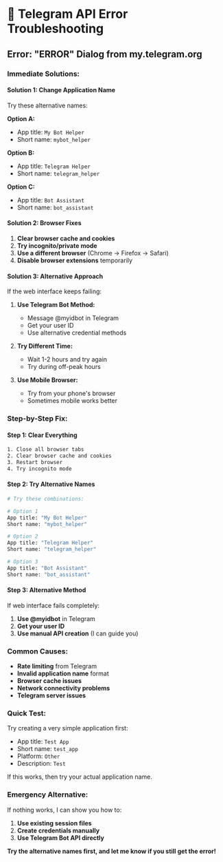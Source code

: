 # 🔧 **Telegram API Error Troubleshooting**

## **Error: "ERROR" Dialog from my.telegram.org**

### **Immediate Solutions:**

#### **Solution 1: Change Application Name**
Try these alternative names:

**Option A:**
- App title: `My Bot Helper`
- Short name: `mybot_helper`

**Option B:**
- App title: `Telegram Helper`
- Short name: `telegram_helper`

**Option C:**
- App title: `Bot Assistant`
- Short name: `bot_assistant`

#### **Solution 2: Browser Fixes**
1. **Clear browser cache and cookies**
2. **Try incognito/private mode**
3. **Use a different browser** (Chrome → Firefox → Safari)
4. **Disable browser extensions** temporarily

#### **Solution 3: Alternative Approach**
If the web interface keeps failing:

1. **Use Telegram Bot Method:**
   - Message @myidbot in Telegram
   - Get your user ID
   - Use alternative credential methods

2. **Try Different Time:**
   - Wait 1-2 hours and try again
   - Try during off-peak hours

3. **Use Mobile Browser:**
   - Try from your phone's browser
   - Sometimes mobile works better

### **Step-by-Step Fix:**

#### **Step 1: Clear Everything**
```bash
1. Close all browser tabs
2. Clear browser cache and cookies
3. Restart browser
4. Try incognito mode
```

#### **Step 2: Try Alternative Names**
```bash
# Try these combinations:

# Option 1
App title: "My Bot Helper"
Short name: "mybot_helper"

# Option 2  
App title: "Telegram Helper"
Short name: "telegram_helper"

# Option 3
App title: "Bot Assistant"
Short name: "bot_assistant"
```

#### **Step 3: Alternative Method**
If web interface fails completely:

1. **Use @myidbot** in Telegram
2. **Get your user ID**
3. **Use manual API creation** (I can guide you)

### **Common Causes:**
- **Rate limiting** from Telegram
- **Invalid application name** format
- **Browser cache issues**
- **Network connectivity problems**
- **Telegram server issues**

### **Quick Test:**
Try creating a very simple application first:
- App title: `Test App`
- Short name: `test_app`
- Platform: `Other`
- Description: `Test`

If this works, then try your actual application name.

### **Emergency Alternative:**
If nothing works, I can show you how to:
1. **Use existing session files**
2. **Create credentials manually**
3. **Use Telegram Bot API directly**

**Try the alternative names first, and let me know if you still get the error!** 
